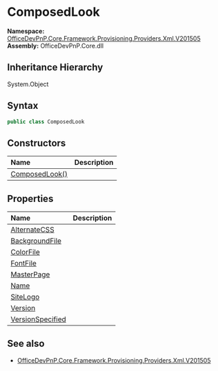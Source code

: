 # ComposedLook
  

**Namespace:** [OfficeDevPnP.Core.Framework.Provisioning.Providers.Xml.V201505](OfficeDevPnP.Core.Framework.Provisioning.Providers.Xml.V201505.md)  
**Assembly:** OfficeDevPnP.Core.dll  
## Inheritance Hierarchy
System.Object  


## Syntax
```C#
public class ComposedLook
```
## Constructors
|**Name**|**Description**|
|:-----|:-----|
| [ComposedLook()](OfficeDevPnP.Core.Framework.Provisioning.Providers.Xml.V201505.ComposedLook.ctor1.md) | 
## Properties
|**Name**|**Description**|
|:-----|:-----|
| [AlternateCSS](OfficeDevPnP.Core.Framework.Provisioning.Providers.Xml.V201505.ComposedLook.AlternateCSS.md) | 
| [BackgroundFile](OfficeDevPnP.Core.Framework.Provisioning.Providers.Xml.V201505.ComposedLook.BackgroundFile.md) | 
| [ColorFile](OfficeDevPnP.Core.Framework.Provisioning.Providers.Xml.V201505.ComposedLook.ColorFile.md) | 
| [FontFile](OfficeDevPnP.Core.Framework.Provisioning.Providers.Xml.V201505.ComposedLook.FontFile.md) | 
| [MasterPage](OfficeDevPnP.Core.Framework.Provisioning.Providers.Xml.V201505.ComposedLook.MasterPage.md) | 
| [Name](OfficeDevPnP.Core.Framework.Provisioning.Providers.Xml.V201505.ComposedLook.Name.md) | 
| [SiteLogo](OfficeDevPnP.Core.Framework.Provisioning.Providers.Xml.V201505.ComposedLook.SiteLogo.md) | 
| [Version](OfficeDevPnP.Core.Framework.Provisioning.Providers.Xml.V201505.ComposedLook.Version.md) | 
| [VersionSpecified](OfficeDevPnP.Core.Framework.Provisioning.Providers.Xml.V201505.ComposedLook.VersionSpecified.md) | 
## See also
- [OfficeDevPnP.Core.Framework.Provisioning.Providers.Xml.V201505](OfficeDevPnP.Core.Framework.Provisioning.Providers.Xml.V201505.md)
